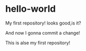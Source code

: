# hello-world
My first repository!
looks good,is it?

And now I gonna commit a change!

This is alse my first repository!

